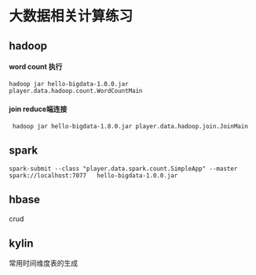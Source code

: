 # 大数据相关计算练习

## hadoop

#### word count 执行
 ```
 hadoop jar hello-bigdata-1.0.0.jar player.data.hadoop.count.WordCountMain 
 ```
 
#### join reduce端连接
```
 hadoop jar hello-bigdata-1.0.0.jar player.data.hadoop.join.JoinMain 
 ```

## spark
```
spark-submit --class "player.data.spark.count.SimpleApp" --master spark://localhost:7077   hello-bigdata-1.0.0.jar 
```

## hbase
crud

## kylin
常用时间维度表的生成
